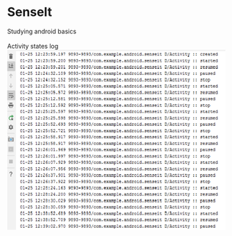 # SenseIt
Studying android basics
<br><br>
Activity states log 
<br>
![](https://github.com/SarangKudtarkar/SenseIt/blob/master/images/activity_state.png)
